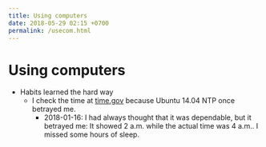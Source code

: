 ```yaml
---
title: Using computers
date: 2018-05-29 02:15 +0700
permalink: /usecom.html
---
```


# Using computers

- Habits learned the hard way
    - I check the time at [time.gov](https://time.gov/) because Ubuntu 14.04 NTP once betrayed me.
        - 2018-01-16: I had always thought that it was dependable, but it betrayed me:
        It showed 2 a.m. while the actual time was 4 a.m..
        I missed some hours of sleep.
